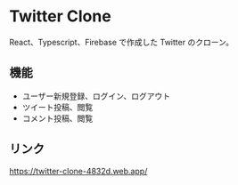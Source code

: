 # Twitter Clone

React、Typescript、Firebase で作成した Twitter のクローン。

## 機能

- ユーザー新規登録、ログイン、ログアウト
- ツイート投稿、閲覧
- コメント投稿、閲覧

## リンク

https://twitter-clone-4832d.web.app/

